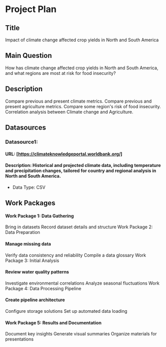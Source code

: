 # Project Plan

## Title
 Impact of climate change affected crop yields in North and South America

## Main Question

How has climate change affected crop yields in North and South America, and what regions are most at risk for food insecurity?
## Description
Compare previous and present climate metrics.
Compare previous and present agriculture metrics.
Compare some region's risk of food insecurity.
Correlation analysis between Climate change and Agriculture.
## Datasources
### Datasource1:
#### URL: [https://climateknowledgeportal.worldbank.org/]
#### Description: Historical and projected climate data, including temperature and precipitation changes, tailored for country and regional analysis in North and South America.
* Data Type: CSV


## Work Packages
#### Work Package 1: Data Gathering
Bring in datasets
Record dataset details and structure
Work Package 2: Data Preparation

#### Manage missing data
Verify data consistency and reliability
Compile a data glossary
Work Package 3: Initial Analysis

#### Review water quality patterns
Investigate environmental correlations
Analyze seasonal fluctuations
Work Package 4: Data Processing Pipeline

#### Create pipeline architecture
Configure storage solutions
Set up automated data loading

#### Work Package 5: Results and Documentation
Document key insights
Generate visual summaries
Organize materials for presentations
